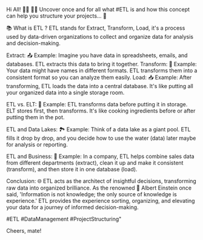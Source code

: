 Hi All! 👋🏾
✍🏾 Uncover once and for all what #ETL is and how this concept can help you structure your projects... 🔽

📚 What is ETL ?
ETL stands for Extract, Transform, Load, it's a process used by data-driven organizations to collect and organize data for analysis and decision-making.

Extract: 📤
Example: Imagine you have data in spreadsheets, emails, and databases. ETL extracts this data to bring it together.
Transform: 🔄
Example: Your data might have names in different formats. ETL transforms them into a consistent format so you can analyze them easily.
Load: 📥
Example: After transforming, ETL loads the data into a central database. It's like putting all your organized data into a single storage room.

ETL vs. ELT: 🤔 Example: ETL transforms data before putting it in storage. ELT stores first, then transforms. It's like cooking ingredients before or after putting them in the pot.

ETL and Data Lakes: 🏞️ Example: Think of a data lake as a giant pool. ETL fills it drop by drop, and you decide how to use the water (data) later maybe for analysis or reporting.

ETL and Business: 💼 Example: In a company, ETL helps combine sales data from different departments (extract), clean it up and make it consistent (transform), and then store it in one database (load).

Conclusion: 🌐 ETL acts as the architect of insightful decisions, transforming raw data into organized brilliance. As the renowned 🧠 Albert Einstein once said, 'Information is not knowledge; the only source of knowledge is experience.' ETL provides the experience sorting, organizing, and elevating your data for a journey of informed decision-making.

#ETL #DataManagement #ProjectStructuring"

Cheers, mate!
